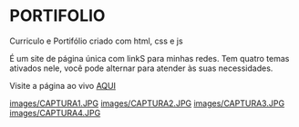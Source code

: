 # PORTIFOLIO
 Curriculo e Portifólio criado com html, css e js

É um site de página única com linkS para minhas redes.
Tem quatro temas ativados nele, você pode alternar para atender às suas necessidades.

Visite a página ao vivo [AQUI](https://#/)

[images/CAPTURA1.JPG](https://github.com/lucasdcorrea/PORTIFOLIO/blob/main/images/CAPTURA1.jpg)
[images/CAPTURA2.JPG](https://github.com/lucasdcorrea/PORTIFOLIO/blob/main/images/CAPTURA2.jpg)
[images/CAPTURA3.JPG](https://github.com/lucasdcorrea/PORTIFOLIO/blob/main/images/CAPTURA3.jpg)
[images/CAPTURA4.JPG](https://github.com/lucasdcorrea/PORTIFOLIO/blob/main/images/CAPTURA1.jpg)
